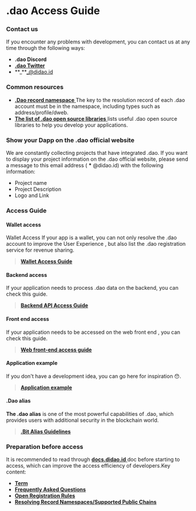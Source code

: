 # .dao Access Guide

### Contact us

If you encounter any problems with development, you can contact us at any time through the following ways:

* **.dao Discord**
* [**.dao Twitter**](https://twitter.com/didaowners?s=20)
* \*\*_\*\*_@didao.id

### Common resources

* [**.Dao record namespace** ](https://github.com/DIDAO-id/ENS-CN)The key to the resolution record of each .dao account must be in the namespace, including types such as address/profile/dweb.
* [**The list of .dao open source libraries** ](https://app.skiff.com/file/5b5676f1-b226-49de-a122-3ada58b04a5c)lists useful .dao open source libraries to help you develop your applications.

### Show your Dapp on the .dao official website

We are constantly collecting projects that have integrated .dao. If you want to display your project information on the .dao official website, please send a message to this email address ( **\*** @didao.id) with the following information:

* Project name
* Project Description
* Logo and Link

### Access Guide

#### Wallet access

Wallet Access If your app is a wallet, you can not only resolve the .dao account to improve the User Experience , but also list the .dao registration service for revenue sharing.

> [**Wallet Access Guide**](https://app.skiff.com/file/7d67a65d-f610-4bd6-8efa-ed7f744d55e3)

#### Backend access

If your application needs to process .dao data on the backend, you can check this guide.

> [**Backend API Access Guide**](https://app.skiff.com/file/69fe10fa-8fdd-44bc-a884-89168979ce4f)

#### Front end access

If your application needs to be accessed on the web front end , you can check this guide.

> [**Web front-end access guide**](https://app.skiff.com/file/d853dab0-e75d-4d87-88c2-8e77f10ce95f)

#### Application example

If you don't have a development idea, you can go here for inspiration 😯.

> [**Application example**](https://app.skiff.com/file/b039a41b-9de9-408b-aeea-f81e754916eb)

#### .Dao alias

**The .dao alias** is one of the most powerful capabilities of .dao, which provides users with additional security in the blockchain world.

> [**.Bit Alias Guidelines**](https://app.skiff.com/file/d1ba5cf9-f645-4a7d-be37-62f5157621ea)

### Preparation before access

It is recommended to read through [**docs.didao.id** ](https://app.skiff.com/docs/99b952e2-9159-49fa-922b-6744b28e1951#MW2flSWmJe6156k9T75xYQtcN4qguQaaP%2BMF8P77i84%3D)doc before starting to access, which can improve the access efficiency of developers.Key content:

* [**Term**](https://app.skiff.com/file/e07b0b9a-2733-43ea-9e91-46ed085dc3e1)
* [**Frequently Asked Questions**](https://app.skiff.com/file/c2aecc08-8269-49ac-a9b3-e8a1c5297c1f)
* [**Open Registration Rules**](https://app.skiff.com/file/83cb7f4c-d309-41e3-9505-c1b28640fc95)
* [**Resolving Record Namespaces/Supported Public Chains**](https://app.skiff.com/file/8d0b7adb-c41f-48cf-babf-cd7b80c1f673)
